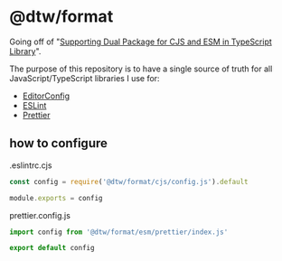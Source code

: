 # @dtw/format

Going off of "[Supporting Dual Package for CJS and ESM in TypeScript Library](https://medium.com/ekino-france/supporting-dual-package-for-cjs-and-esm-in-typescript-library-b5feabac1357)".

The purpose of this repository is to have a single source of truth for all JavaScript/TypeScript libraries I use for:

- [EditorConfig](https://editorconfig.org/)
- [ESLint](https://eslint.org/)
- [Prettier](https://prettier.io/)

## how to configure

.eslintrc.cjs

```ts
const config = require('@dtw/format/cjs/config.js').default

module.exports = config
```

prettier.config.js

```ts
import config from '@dtw/format/esm/prettier/index.js'

export default config
```


